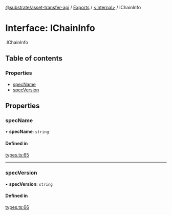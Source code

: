 [@substrate/asset-transfer-api](../README.md) / [Exports](../modules.md) / [<internal\>](../modules/internal_.md) / IChainInfo

# Interface: IChainInfo

[<internal>](../modules/internal_.md).IChainInfo

## Table of contents

### Properties

- [specName](internal_.IChainInfo.md#specname)
- [specVersion](internal_.IChainInfo.md#specversion)

## Properties

### specName

• **specName**: `string`

#### Defined in

[types.ts:65](https://github.com/paritytech/asset-transfer-api/blob/b541e33/src/types.ts#L65)

___

### specVersion

• **specVersion**: `string`

#### Defined in

[types.ts:66](https://github.com/paritytech/asset-transfer-api/blob/b541e33/src/types.ts#L66)
